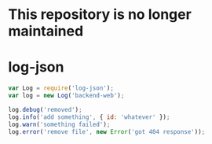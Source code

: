 # This repository is no longer maintained
# log-json

```js
var Log = require('log-json');
var log = new Log('backend-web');

log.debug('removed');
log.info('add something', { id: 'whatever' });
log.warn('something failed');
log.error('remove file', new Error('got 404 response'));
```
